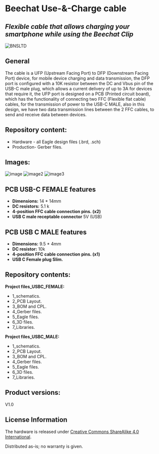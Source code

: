 # Beechat Use-&-Charge cable
## _Flexible cable that allows charging your smartphone while using the Beechat Clip_

![BNSLTD](https://beechat.network/wp-content/uploads/2021/02/powered-by-1.png)

General
-------------------

The cable is a UFP (Upstream Facing Port) to DFP (Downstream Facing Port) device, for mobile device charging and data transmission, the DFP port is configured with a 10K resistor between the DC and Vbus pin of the USB-C male plug, which allows a current delivery of up to 3A for devices that require it, the UFP port is designed on a PCB (Printed circuit board), which has the functionality of connecting two FFC (Flexible flat cable) cables, for the transmission of power to the USB-C MALE, also in this design, we have two data transmission lines between the 2 FFC cables, to send and receive data between devices.

Repository content:
-------------------
- Hardware - all Eagle design files (.brd, .sch)
- Production- Gerber files.
 

Images:
-------------------

![image](https://github.com/BeechatNetworkSystemsLtd/BeechatCable/raw/main/beechatcable.jpg)
![image2](https://raw.githubusercontent.com/BeechatNetworkSystemsLtd/BeechatClip/main/render_2.png)
![image3](https://raw.githubusercontent.com/BeechatNetworkSystemsLtd/BeechatClip/main/render_5.png)


PCB USB-C FEMALE features
-------------------
* **Dimensions:** 14 * 14mm
* **DC resistors:** 5.1 k
* **4-position FFC cable connection pins. (x2)**
* **USB C male receptable connector** 5V (USB)


PCB USB C MALE features
-------------------
* **Dimensions:** 9.5 * 4mm
* **DC resistor:** 10k
* **4-position FFC cable connection pins. (x1)**
* **USB C Female plug Slim.**

Repository contents:
-------------------
**Project files_USBC_FEMALE:**
- 1_schematics.
- 2_PCB Layout.
- 3_BOM and CPL.
- 4_Gerber files.
- 5_Eagle files.
- 6_3D files.
- 7_Libraries.

**Project files_USBC_MALE:**
- 1_schematics.
- 2_PCB Layout.
- 3_BOM and CPL.
- 4_Gerber files.
- 5_Eagle files.
- 6_3D files.
- 7_Libraries.

Product versions:
-------------------
V1.0 


License Information
-------------------
The hardware is released under [Creative Commons ShareAlike 4.0 International](https://creativecommons.org/licenses/by-sa/4.0/).

Distributed as-is; no warranty is given.

